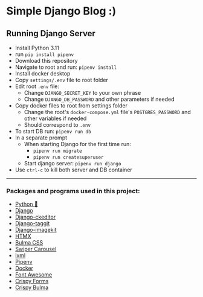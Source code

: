 # Simple Django Blog :)

## Running Django Server

- Install Python 3.11
- run `pip install pipenv`
- Download this repository
- Navigate to root and run: `pipenv install`
- Install docker desktop
- Copy `settings/.env` file to root folder
- Edit root `.env` file:
  - Change `DJANGO_SECRET_KEY` to your own phrase
  - Change `DJANGO_DB_PASSWORD` and other parameters if needed
- Copy docker files to root from settings folder
  - Change the root's `docker-compose.yml` file's `POSTGRES_PASSWORD` and other variables if needed
  - Should correspond to `.env`
- To start DB run: `pipenv run db`
- In a separate prompt
  - When starting Django for the first time run: 
    - `pipenv run migrate`
    - `pipenv run createsuperuser`
  - Start django server: `pipenv run django`
- Use `ctrl-c` to kill both server and DB container


___


### Packages and programs used in this project:

- [Python 🐍](https://www.python.org/downloads/)
- [Django](https://www.djangoproject.com/)
- [Django-ckeditor](https://django-ckeditor.readthedocs.io/en/latest/)
- [Django-taggit](https://django-taggit.readthedocs.io/en/latest/)
- [Django-imagekit](https://django-imagekit.readthedocs.io/en/latest/)
- [HTMX](https://htmx.org/)
- [Bulma CSS](https://bulma.io/)
- [Swiper Carousel](https://swiperjs.com/)
- [lxml](https://lxml.de/)
- [Pipenv](https://pipenv.pypa.io/en/latest/)
- [Docker](https://www.docker.com/products/docker-desktop/)
- [Font Awesome](https://fontawesome.com/docs/web/use-with/python-django)
- [Crispy Forms](https://django-crispy-forms.readthedocs.io/en/latest/)
- [Crispy Bulma](https://crispy-bulma.readthedocs.io/en/latest/)